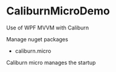 # CaliburnMicroDemo
Use of WPF MVVM with Caliburn


Manage nuget packages
 - caliburn.micro


Caliburn micro manages the startup
